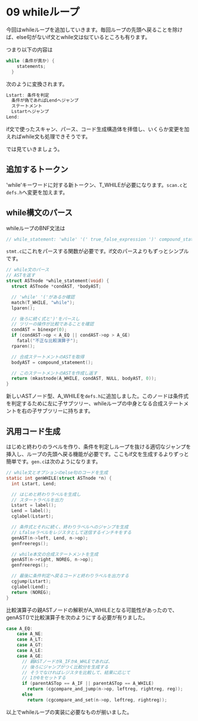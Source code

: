 # 09 whileループ

今回はwhileループを追加していきます。毎回ループの先頭へ戻ることを除けば、else句がないif文とwhile文は似ているところも有ります。

つまり以下の内容は

```c
while (条件が真か) {
    statements;
  }
```

次のように変換されます。

```c
Lstart: 条件を判定
  条件が偽であればLendへジャンプ
  ステートメント
  Lstartへジャンプ
Lend:
```

if文で使ったスキャン、パース、コード生成構造体を拝借し、いくらか変更を加えればwhile文も処理できそうです。

では見ていきましょう。

## 追加するトークン

'while'キーワードに対する新トークン、T_WHILEが必要になります。`scan.c`と`defs.h`へ変更を加えます。

## while構文のパース

whileループのBNF文法は

```c
// while_statement: 'while' '(' true_false_expression ')' compound_statement  ;
```

`stmt.c`にこれをパースする関数が必要です。if文のパースよりもずっとシンプルです。

```c
// while文のパース
// ASTを返す
struct ASTnode *while_statement(void) {
  struct ASTnode *condAST, *bodyAST;

  // 'while' '('があるか確認
  match(T_WHILE, "while");
  lparen();

  // 後ろに続く式と')'をパースし
  // ツリーの操作が比較であることを確認
  condAST = binexpr(0);
  if (condAST->op < A_EQ || condAST->op > A_GE)
    fatal("不正な比較演算子");
  rparen();

  // 合成ステートメントのASTを取得
  bodyAST = compound_statement();

  // このステートメントのASTを作成し返す
  return (mkastnode(A_WHILE, condAST, NULL, bodyAST, 0));
}
```

新しいASTノード型、A_WHILEを`defs.h`に追加しました。このノードは条件式を判定するために左に子サブツリー、whileループの中身となる合成ステートメントを右の子サブツリーに持ちます。

## 汎用コード生成

はじめと終わりのラベルを作り、条件を判定しループを抜ける適切なジャンプを挿入し、ループの先頭へ戻る機能が必要です。ここもif文を生成するよりずっと簡単です。`gen.c`は次のようになります。

```c
// while文とオプションのelse句のコードを生成
static int genWHILE(struct ASTnode *n) {
  int Lstart, Lend;

  // はじめと終わりラベルを生成し
  // スタートラベルを出力
  Lstart = label();
  Lend = label();
  cglabel(Lstart);

  // 条件式とそれに続く、終わりラベルへのジャンプを生成
  // Lfalseラベルをレジスタとして送信するインチキをする
  genAST(n->left, Lend, n->op);
  genfreeregs();

  // while本文の合成ステートメントを生成
  genAST(n->right, NOREG, n->op);
  genfreeregs();

  // 最後に条件判定へ戻るコードと終わりラベルを出力する
  cgjump(Lstart);
  cglabel(Lend);
  return (NOREG);
}
```

比較演算子の親ASTノードの解釈がA_WHILEとなる可能性があったので、genAST()で比較演算子を次のようにする必要が有りました。

```c
case A_EQ:
    case A_NE:
    case A_LT:
    case A_GT:
    case A_LE:
    case A_GE:
      // 親ASTノードがA_IFかA_WHLEであれば、
      // 後ろにジャンプがつく比較分を生成する
      // そうでなければレジスタを比較して、結果に応じて
      // 1か0をセットする
      if (parentASTop == A_IF || parentASTop == A_WHILE)
        return (cgcompare_and_jump(n->op, leftreg, rightreg, reg));
      else
        return (cgcompare_and_set(n->op, leftreg, rightreg));
```

以上でwhileループの実装に必要なものが揃いました。

